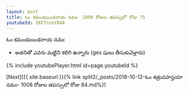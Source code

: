 ```yaml
---
layout: post
title: ఓం కమండలుండరాయ నమః- 1008 రోజుల తపస్సులో రోజు 75
youtubeId: IKFTnzeY848
---
```

 
 
 ఓం కమండలుండరాయ నమః  
 
 -  అతనితో ఎవరు మట్టిని కలిగి ఉన్నారు (ges షులు తీసుకువెళ్లారు) 
 
  
 
  
 
 
 
 
 
 


{% include youtubePlayer.html id=page.youtubeId %}
 
[Next]({{ site.baseurl }}{% link  split2/_posts/2018-10-12-ఓం శత్రువహస్తయా నమః- 1008 రోజుల తపస్సులో రోజు 84.md%})
 
